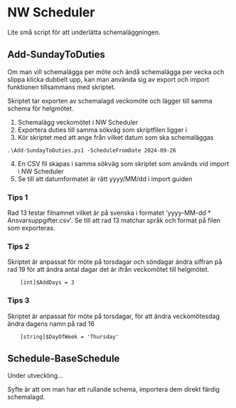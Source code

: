 # NW Scheduler

Lite små script för att underlätta schemaläggningen.

## Add-SundayToDuties
Om man vill schemalägga per möte och ändå schemalägga per vecka och slippa klicka dubbelt upp, kan man använda sig av export och import funktionen tillsammans med skriptet.

Skriptet tar exporten av schemalagd veckomöte och lägger till samma schema för helgmötet.

1. Schemalägg veckomötet i NW Scheduler
2. Exportera duties till samma sökväg som skriptfilen ligger i
3. Kör skriptet med att ange från vilket datum som ska schemaläggas
```
.\Add-SundayToDuties.ps1 -ScheduleFromDate 2024-09-26
```
4. En CSV fil skapas i samma sökväg som skriptet som används vid import i NW Scheduler
5. Se till att datumformatet är rätt yyyy/MM/dd i import guiden

### Tips 1
Rad 13 testar filnamnet vilket är på svenska i formatet 'yyyy-MM-dd * Ansvarsuppgifter.csv'. Se till att rad 13 matchar språk och format på filen som exporteras.

### Tips 2
Skriptet är anpassat för möte på torsdagar och söndagar ändra siffran på rad 19 för att ändra antal dagar det är ifrån veckomötet till helgmötet.
```
    [int]$AddDays = 3
```

### Tips 3
Skriptet är anpassat för möte på torsdagar, för att ändra veckomötesdag ändra dagens namn på rad 16
```
    [string]$DayOfWeek = 'Thursday'
```
## Schedule-BaseSchedule
Under utveckling...

Syfte är att om man har ett rullande schema, importera dem direkt färdig schemalagd.